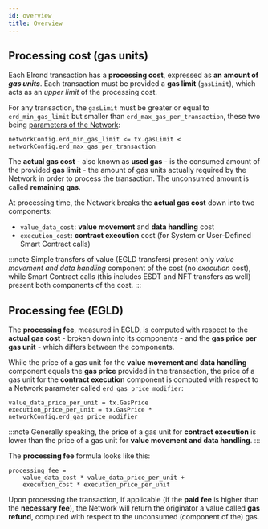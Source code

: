 ```yaml
---
id: overview
title: Overview
---
```


## Processing cost (gas units)

Each Elrond transaction has a **processing cost**, expressed as **an amount of _gas units_**. Each transaction must be provided a **gas limit** (`gasLimit`), which acts as an _upper limit_ of the processing cost.

For any transaction, the `gasLimit` must be greater or equal to `erd_min_gas_limit` but smaller than `erd_max_gas_per_transaction`, these two being [parameters of the Network](/sdk-and-tools/rest-api/network#get-network-configuration):

```
networkConfig.erd_min_gas_limit <= tx.gasLimit < networkConfig.erd_max_gas_per_transaction
```

The **actual gas cost** - also known as **used gas** - is the consumed amount of the provided **gas limit** - the amount of gas units actually required by the Network in order to process the transaction. The unconsumed amount is called **remaining gas**.

At processing time, the Network breaks the **actual gas cost** down into two components: 
 - `value_data_cost`: **value movement** and **data handling** cost
 - `execution_cost`: **contract execution** cost (for System or User-Defined Smart Contract calls)

:::note
Simple transfers of value (EGLD transfers) present only _value movement and data handling_ component of the cost (no _execution_ cost), while Smart Contract calls (this includes ESDT and NFT transfers as well) present both components of the cost.
:::

## Processing fee (EGLD)

The **processing fee**, measured in EGLD, is computed with respect to the **actual gas cost** - broken down into its components - and the **gas price per gas unit** - which differs between the components.

While the price of a gas unit for the **value movement and data handling** component equals the **gas price** provided in the transaction, the price of a gas unit for the **contract execution** component is computed with respect to a Network parameter called `erd_gas_price_modifier`:

```
value_data_price_per_unit = tx.GasPrice
execution_price_per_unit = tx.GasPrice * networkConfig.erd_gas_price_modifier
```

:::note
Generally speaking, the price of a gas unit for **contract execution** is lower than the price of a gas unit for **value movement and data handling**. 
:::

The **processing fee** formula looks like this:

```
processing_fee = 
    value_data_cost * value_data_price_per_unit + 
    execution_cost * execution_price_per_unit
```

Upon processing the transaction, if applicable (if the **paid fee** is higher than the **necessary fee**), the Network will return the originator a value called **gas refund**, computed with respect to the unconsumed (component of the) gas.
